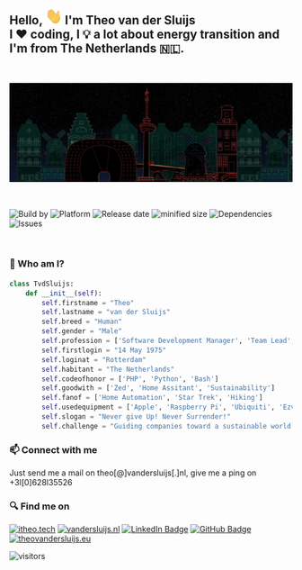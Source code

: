 <h2>
    Hello, <img src="https://raw.githubusercontent.com/tvdsluijs/tvdsluijs/main/wave.gif" style="max-width:30px" width="30px" height="30p"/> I'm Theo van der Sluijs <br/>
    I ❤️ coding, I 💡 a lot about energy transition and I'm from The Netherlands 🇳🇱.

</h2>
<br/>

![From Holland!](https://raw.githubusercontent.com/tvdsluijs/tvdsluijs/main/itheo-background.jpeg)

<br/>

![Build by](https://img.shields.io/badge/Build-By%202-yellow) ![Platform](https://img.shields.io/badge/Platform-Human%201.0-blue) ![Release date](https://img.shields.io/badge/Release%20date-14%20May%201975-orange) ![minified size](https://img.shields.io/badge/minified%20size-1.70mtr-brightgreen) ![Dependencies](https://img.shields.io/badge/Dependencies-Wife%20%26%20Kids-red) ![Issues](https://img.shields.io/badge/Issues-Some-green)

<br/>

### 🚀 Who am I?

```python
class TvdSluijs:
    def __init__(self):
        self.firstname = "Theo"
        self.lastname = "van der Sluijs"
        self.breed = "Human"
        self.gender = "Male"
        self.profession = ['Software Development Manager', 'Team Lead', 'Developer']
        self.firstlogin = "14 May 1975"
        self.loginat = "Rotterdam"
        self.habitant = "The Netherlands"
        self.codeofhonor = ['PHP', 'Python', 'Bash']
        self.goodwith = ['Zed', 'Home Assitant', 'Sustainability']
        self.fanof = ['Home Automation', 'Star Trek', 'Hiking']
        self.usedequipment = ['Apple', 'Raspberry Pi', 'Ubiquiti', 'Ezviz', 'Shelly']
        self.slogan = "Never give Up! Never Surrender!"
        self.challenge = "Guiding companies toward a sustainable world 🌱"
```
### 📫 Connect with me

Just send me a mail on theo[@]vandersluijs[.]nl, give me a ping on +3l[0]628l35526


### 🔍 Find me on
[![itheo.tech](https://img.shields.io/badge/iTheo-100000?style=for-the-badge&logo=hashnode&logoColor=brightgreen)](https://itheo.tech)
[![vandersluijs.nl](https://img.shields.io/badge/vanderSluijs-100000?style=for-the-badge&logo=WordPress&logoColor=brightgreen)](https://vandersluijs.nl)
[![LinkedIn Badge](https://img.shields.io/badge/LinkedIn-0077B5?style=for-the-badge&logo=linkedin&logoColor=white)](https://www.linkedin.com/in/tvandersluijs/)
[![GitHub Badge](https://img.shields.io/badge/GitHub-100000?style=for-the-badge&logo=github&logoColor=white)](https://github.com/tvdsluijs)
[![theovandersluijs.eu](https://img.shields.io/badge/theovanderSluijs-100000?style=for-the-badge&logo=github&logoColor=white)](https://theovandersluijs.eu)

![visitors](https://visitor-badge.glitch.me/badge?page_id=page.id&left_color=green&right_color=red)
